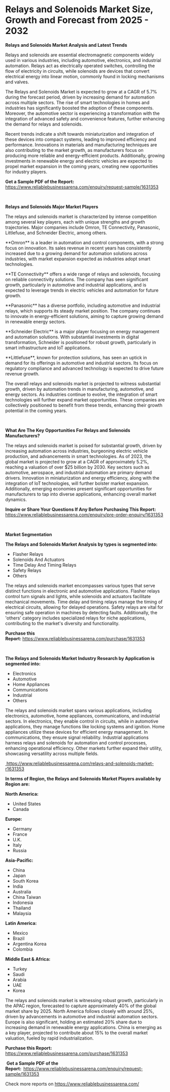 <p><h1>Relays and Solenoids Market Size, Growth and Forecast from 2025 - 2032</h1></p><p><strong>Relays and Solenoids Market Analysis and Latest Trends</strong></p>
<p><p>Relays and solenoids are essential electromagnetic components widely used in various industries, including automotive, electronics, and industrial automation. Relays act as electrically operated switches, controlling the flow of electricity in circuits, while solenoids are devices that convert electrical energy into linear motion, commonly found in locking mechanisms and valves.</p><p>The Relays and Solenoids Market is expected to grow at a CAGR of 5.7% during the forecast period, driven by increasing demand for automation across multiple sectors. The rise of smart technologies in homes and industries has significantly boosted the adoption of these components. Moreover, the automotive sector is experiencing a transformation with the integration of advanced safety and convenience features, further enhancing the demand for relays and solenoids.</p><p>Recent trends indicate a shift towards miniaturization and integration of these devices into compact systems, leading to improved efficiency and performance. Innovations in materials and manufacturing techniques are also contributing to the market growth, as manufacturers focus on producing more reliable and energy-efficient products. Additionally, growing investments in renewable energy and electric vehicles are expected to propel market expansion in the coming years, creating new opportunities for industry players.</p></p>
<p><strong>Get a Sample PDF of the Report:&nbsp;</strong> <a href="https://www.reliablebusinessarena.com/enquiry/request-sample/1631353?utm_campaign=2530&utm_medium=2&utm_source=Github&utm_content=ia&utm_term=21022025&utm_id=relays-and-solenoids">https://www.reliablebusinessarena.com/enquiry/request-sample/1631353</a></p>
<p>&nbsp;</p>
<p><strong>Relays and Solenoids Major Market Players</strong></p>
<p><p>The relays and solenoids market is characterized by intense competition among several key players, each with unique strengths and growth trajectories. Major companies include Omron, TE Connectivity, Panasonic, Littlefuse, and Schneider Electric, among others.</p><p>**Omron** is a leader in automation and control components, with a strong focus on innovation. Its sales revenue in recent years has consistently increased due to a growing demand for automation solutions across industries, with market expansion expected as industries adopt smart technologies.</p><p>**TE Connectivity** offers a wide range of relays and solenoids, focusing on reliable connectivity solutions. The company has seen significant growth, particularly in automotive and industrial applications, and is expected to leverage trends in electric vehicles and automation for future growth.</p><p>**Panasonic** has a diverse portfolio, including automotive and industrial relays, which supports its steady market position. The company continues to innovate in energy-efficient solutions, aiming to capture growing demand in renewable energy sectors.</p><p>**Schneider Electric** is a major player focusing on energy management and automation solutions. With substantial investments in digital transformation, Schneider is positioned for robust growth, particularly in smart infrastructure and IoT applications.</p><p>**Littlefuse**, known for protection solutions, has seen an uptick in demand for its offerings in automotive and industrial sectors. Its focus on regulatory compliance and advanced technology is expected to drive future revenue growth.</p><p>The overall relays and solenoids market is projected to witness substantial growth, driven by automation trends in manufacturing, automotive, and energy sectors. As industries continue to evolve, the integration of smart technologies will further expand market opportunities. These companies are collectively positioned to benefit from these trends, enhancing their growth potential in the coming years.</p></p>
<p>&nbsp;</p>
<p><strong>What Are The Key Opportunities For Relays and Solenoids Manufacturers?</strong></p>
<p><p>The relays and solenoids market is poised for substantial growth, driven by increasing automation across industries, burgeoning electric vehicle production, and advancements in smart technologies. As of 2023, the global market is projected to grow at a CAGR of approximately 5.2%, reaching a valuation of over $25 billion by 2030. Key sectors such as automotive, aerospace, and industrial automation are primary demand drivers. Innovation in miniaturization and energy efficiency, along with the integration of IoT technologies, will further bolster market expansion. Additionally, emerging economies present significant opportunities for manufacturers to tap into diverse applications, enhancing overall market dynamics.</p></p>
<p><strong>Inquire or Share Your Questions If Any Before Purchasing This Report:</strong> <a href="https://www.reliablebusinessarena.com/enquiry/pre-order-enquiry/1631353?utm_campaign=2530&utm_medium=2&utm_source=Github&utm_content=ia&utm_term=21022025&utm_id=relays-and-solenoids">https://www.reliablebusinessarena.com/enquiry/pre-order-enquiry/1631353</a></p>
<p>&nbsp;</p>
<p><strong>Market Segmentation</strong></p>
<p><strong>The Relays and Solenoids Market Analysis by types is segmented into:</strong></p>
<p><ul><li>Flasher Relays</li><li>Solenoids And Actuators</li><li>Time Delay And Timing Relays</li><li>Safety Relays</li><li>Others</li></ul></p>
<p><p>The relays and solenoids market encompasses various types that serve distinct functions in electronic and automotive applications. Flasher relays control turn signals and lights, while solenoids and actuators facilitate mechanical movements. Time delay and timing relays manage the timing of electrical circuits, allowing for delayed operations. Safety relays are vital for ensuring safe operation in machines by detecting faults. Additionally, the 'others' category includes specialized relays for niche applications, contributing to the market's diversity and functionality.</p></p>
<p><strong>Purchase this Report:&nbsp;</strong><a href="https://www.reliablebusinessarena.com/purchase/1631353?utm_campaign=2530&utm_medium=2&utm_source=Github&utm_content=ia&utm_term=21022025&utm_id=relays-and-solenoids">https://www.reliablebusinessarena.com/purchase/1631353</a></p>
<p>&nbsp;</p>
<p><strong>The Relays and Solenoids Market Industry Research by Application is segmented into:</strong></p>
<p><ul><li>Electronics</li><li>Automotive</li><li>Home Appliances</li><li>Communications</li><li>Industrial</li><li>Others</li></ul></p>
<p><p>The relays and solenoids market spans various applications, including electronics, automotive, home appliances, communications, and industrial sectors. In electronics, they enable control in circuits, while in automotive applications, they manage functions like locking systems and ignition. Home appliances utilize these devices for efficient energy management. In communications, they ensure signal reliability. Industrial applications harness relays and solenoids for automation and control processes, enhancing operational efficiency. Other markets further expand their utility, showcasing versatility across multiple fields.</p></p>
<p><a href="https://www.reliablebusinessarena.com/relays-and-solenoids-market-r1631353?utm_campaign=2530&utm_medium=2&utm_source=Github&utm_content=ia&utm_term=21022025&utm_id=relays-and-solenoids">&nbsp;https://www.reliablebusinessarena.com/relays-and-solenoids-market-r1631353</a></p>
<p><strong>In terms of Region, the Relays and Solenoids Market Players available by Region are:</strong></p>
<p>
    <p> <strong> North America: </strong>
        <ul>
            <li>United States</li>
            <li>Canada</li>
        </ul>
        </p> 
    <p> <strong> Europe: </strong>
        <ul>
            <li>Germany</li>
            <li>France</li>
            <li>U.K.</li>
            <li>Italy</li>
            <li>Russia</li>
        </ul>
        </p> 
    <p> <strong> Asia-Pacific: </strong>
        <ul>
            <li>China</li>
            <li>Japan</li>
            <li>South Korea</li>
            <li>India</li>
            <li>Australia</li>
            <li>China Taiwan</li>
            <li>Indonesia</li>
            <li>Thailand</li>
            <li>Malaysia</li>
        </ul>
        </p> 
    <p> <strong> Latin America: </strong>
        <ul>
            <li>Mexico</li>
            <li>Brazil</li>
            <li>Argentina Korea</li>
            <li>Colombia</li>
        </ul>
        </p> 
    <p> <strong> Middle East & Africa: </strong>
        <ul>
            <li>Turkey</li>
            <li>Saudi</li>
            <li>Arabia</li>
            <li>UAE</li>
            <li>Korea</li>
        </ul>
    </p>
    </p>
<p><p>The relays and solenoids market is witnessing robust growth, particularly in the APAC region, forecasted to capture approximately 40% of the global market share by 2025. North America follows closely with around 25%, driven by advancements in automotive and industrial automation sectors. Europe is also significant, holding an estimated 20% share due to increasing demand in renewable energy applications. China is emerging as a key player, projected to contribute about 15% to the overall market valuation, fueled by rapid industrialization.</p></p>
<p><strong>Purchase this Report: </strong><a href="https://www.reliablebusinessarena.com/purchase/1631353?utm_campaign=2530&utm_medium=2&utm_source=Github&utm_content=ia&utm_term=21022025&utm_id=relays-and-solenoids">https://www.reliablebusinessarena.com/purchase/1631353</a></p>
<p>&nbsp;<strong>Get a Sample PDF of the Report:&nbsp;&nbsp;</strong><a href="https://www.reliablebusinessarena.com/enquiry/request-sample/1631353?utm_campaign=2530&utm_medium=2&utm_source=Github&utm_content=ia&utm_term=21022025&utm_id=relays-and-solenoids">https://www.reliablebusinessarena.com/enquiry/request-sample/1631353</a></p>
<p><strong></strong></p>
<p>Check more reports on <a href="https://www.reliablebusinessarena.com/?utm_campaign=2530&utm_medium=2&utm_source=Github&utm_content=ia&utm_term=21022025&utm_id=relays-and-solenoids">https://www.reliablebusinessarena.com/</a></p>